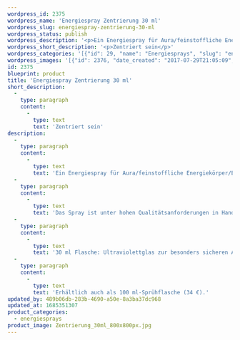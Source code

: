 ```yaml
---
wordpress_id: 2375
wordpress_name: 'Energiespray Zentrierung 30 ml'
wordpress_slug: energiespray-zentrierung-30-ml
wordpress_status: publish
wordpress_description: '<p>Ein Energiespray für Aura/feinstoffliche Energiekörper/Energiefelder in Räumen mit einem aktivierbaren Schwingungsfeld zu: Zentrierung sämtlicher Persönlichkeitsanteile, feinstofflicher Systemebenen etc. Als Basis z.B. für Fokus und Konzentration, innere Ruhe und das Bündeln von Kräften sowie Klarheit gewinnen. Zur Vorbereitung auf Mediation u.ä.</p><p>Das Spray ist unter hohen Qualitätsanforderungen in Handarbeit in Deutschland hergestellt aus mehrfach gereinigtem und energetisiertem Wasser (76%, konserviert mit 96%igem Weingeist (24%). Abgestimmt auf das feinstoffliche Energiefeld ist eine Komposition von naturreinen ätherischen Ölen*.</p><p>30 ml Flasche: Ultraviolettglas zur besonders sicheren Aufbewahrung mit hochwertigem, goldfarbenen Metallpumpzerstäuber (Steigrohr: Plastik). Etikett: Wasserfest, leicht energetisiert mit dem Informationsfeld des Airsprays.</p><p>Erhältlich auch als 100 ml-Sprühflasche (34 €).</p><p><a href="https://my.feenbaum.de/anwendung-energiesprays/">Anwendungshinweise</a></p>'
wordpress_short_description: '<p>Zentriert sein</p>'
wordpress_categories: '[{"id": 29, "name": "Energiesprays", "slug": "energiesprays"}]'
wordpress_images: '[{"id": 2376, "date_created": "2017-07-29T21:05:09", "date_created_gmt": "2017-07-29T17:05:09", "date_modified": "2017-07-29T21:05:09", "date_modified_gmt": "2017-07-29T17:05:09", "src": "https://my.feenbaum.de/wp-content/uploads/2017/07/Zentrierung_30ml_800x800px.jpg", "name": "Zentrierung_30ml_800x800px", "alt": ""}]'
id: 2375
blueprint: product
title: 'Energiespray Zentrierung 30 ml'
short_description:
  -
    type: paragraph
    content:
      -
        type: text
        text: 'Zentriert sein'
description:
  -
    type: paragraph
    content:
      -
        type: text
        text: 'Ein Energiespray für Aura/feinstoffliche Energiekörper/Energiefelder in Räumen mit einem aktivierbaren Schwingungsfeld zu: Zentrierung sämtlicher Persönlichkeitsanteile, feinstofflicher Systemebenen etc. Als Basis z.B. für Fokus und Konzentration, innere Ruhe und das Bündeln von Kräften sowie Klarheit gewinnen. Zur Vorbereitung auf Mediation u.ä.'
  -
    type: paragraph
    content:
      -
        type: text
        text: 'Das Spray ist unter hohen Qualitätsanforderungen in Handarbeit in Deutschland hergestellt aus mehrfach gereinigtem und energetisiertem Wasser (76%, konserviert mit 96%igem Weingeist (24%). Abgestimmt auf das feinstoffliche Energiefeld ist eine Komposition von naturreinen ätherischen Ölen*.'
  -
    type: paragraph
    content:
      -
        type: text
        text: '30 ml Flasche: Ultraviolettglas zur besonders sicheren Aufbewahrung mit hochwertigem, goldfarbenen Metallpumpzerstäuber (Steigrohr: Plastik). Etikett: Wasserfest, leicht energetisiert mit dem Informationsfeld des Airsprays.'
  -
    type: paragraph
    content:
      -
        type: text
        text: 'Erhältlich auch als 100 ml-Sprühflasche (34 €).'
updated_by: 489b06db-283b-4690-a50e-8a3ba37dc968
updated_at: 1685351307
product_categories:
  - energiesprays
product_image: Zentrierung_30ml_800x800px.jpg
---
```

